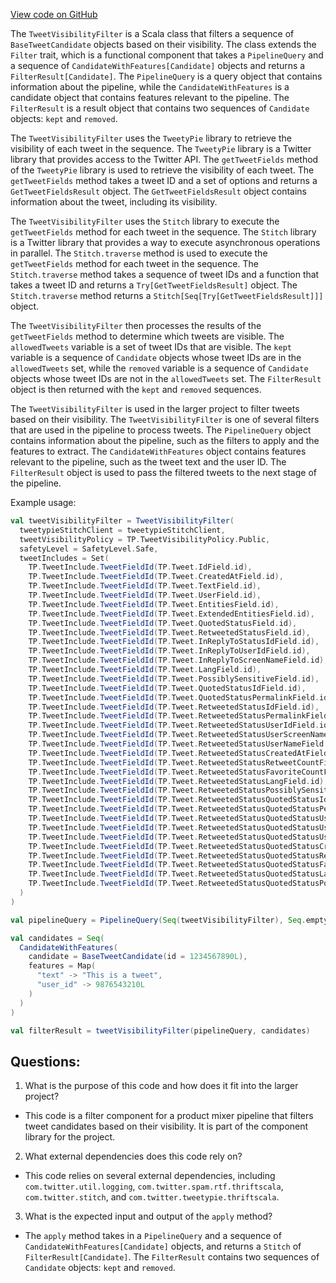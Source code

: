 [View code on GitHub](https://github.com/misbahsy/the-algorithm/product-mixer/component-library/src/main/scala/com/twitter/product_mixer/component_library/filter/TweetVisibilityFilter.scala)

The `TweetVisibilityFilter` is a Scala class that filters a sequence of `BaseTweetCandidate` objects based on their visibility. The class extends the `Filter` trait, which is a functional component that takes a `PipelineQuery` and a sequence of `CandidateWithFeatures[Candidate]` objects and returns a `FilterResult[Candidate]`. The `PipelineQuery` is a query object that contains information about the pipeline, while the `CandidateWithFeatures` is a candidate object that contains features relevant to the pipeline. The `FilterResult` is a result object that contains two sequences of `Candidate` objects: `kept` and `removed`.

The `TweetVisibilityFilter` uses the `TweetyPie` library to retrieve the visibility of each tweet in the sequence. The `TweetyPie` library is a Twitter library that provides access to the Twitter API. The `getTweetFields` method of the `TweetyPie` library is used to retrieve the visibility of each tweet. The `getTweetFields` method takes a tweet ID and a set of options and returns a `GetTweetFieldsResult` object. The `GetTweetFieldsResult` object contains information about the tweet, including its visibility.

The `TweetVisibilityFilter` uses the `Stitch` library to execute the `getTweetFields` method for each tweet in the sequence. The `Stitch` library is a Twitter library that provides a way to execute asynchronous operations in parallel. The `Stitch.traverse` method is used to execute the `getTweetFields` method for each tweet in the sequence. The `Stitch.traverse` method takes a sequence of tweet IDs and a function that takes a tweet ID and returns a `Try[GetTweetFieldsResult]` object. The `Stitch.traverse` method returns a `Stitch[Seq[Try[GetTweetFieldsResult]]]` object.

The `TweetVisibilityFilter` then processes the results of the `getTweetFields` method to determine which tweets are visible. The `allowedTweets` variable is a set of tweet IDs that are visible. The `kept` variable is a sequence of `Candidate` objects whose tweet IDs are in the `allowedTweets` set, while the `removed` variable is a sequence of `Candidate` objects whose tweet IDs are not in the `allowedTweets` set. The `FilterResult` object is then returned with the `kept` and `removed` sequences.

The `TweetVisibilityFilter` is used in the larger project to filter tweets based on their visibility. The `TweetVisibilityFilter` is one of several filters that are used in the pipeline to process tweets. The `PipelineQuery` object contains information about the pipeline, such as the filters to apply and the features to extract. The `CandidateWithFeatures` object contains features relevant to the pipeline, such as the tweet text and the user ID. The `FilterResult` object is used to pass the filtered tweets to the next stage of the pipeline. 

Example usage:

```scala
val tweetVisibilityFilter = TweetVisibilityFilter(
  tweetypieStitchClient = tweetypieStitchClient,
  tweetVisibilityPolicy = TP.TweetVisibilityPolicy.Public,
  safetyLevel = SafetyLevel.Safe,
  tweetIncludes = Set(
    TP.TweetInclude.TweetFieldId(TP.Tweet.IdField.id),
    TP.TweetInclude.TweetFieldId(TP.Tweet.CreatedAtField.id),
    TP.TweetInclude.TweetFieldId(TP.Tweet.TextField.id),
    TP.TweetInclude.TweetFieldId(TP.Tweet.UserField.id),
    TP.TweetInclude.TweetFieldId(TP.Tweet.EntitiesField.id),
    TP.TweetInclude.TweetFieldId(TP.Tweet.ExtendedEntitiesField.id),
    TP.TweetInclude.TweetFieldId(TP.Tweet.QuotedStatusField.id),
    TP.TweetInclude.TweetFieldId(TP.Tweet.RetweetedStatusField.id),
    TP.TweetInclude.TweetFieldId(TP.Tweet.InReplyToStatusIdField.id),
    TP.TweetInclude.TweetFieldId(TP.Tweet.InReplyToUserIdField.id),
    TP.TweetInclude.TweetFieldId(TP.Tweet.InReplyToScreenNameField.id),
    TP.TweetInclude.TweetFieldId(TP.Tweet.LangField.id),
    TP.TweetInclude.TweetFieldId(TP.Tweet.PossiblySensitiveField.id),
    TP.TweetInclude.TweetFieldId(TP.Tweet.QuotedStatusIdField.id),
    TP.TweetInclude.TweetFieldId(TP.Tweet.QuotedStatusPermalinkField.id),
    TP.TweetInclude.TweetFieldId(TP.Tweet.RetweetedStatusIdField.id),
    TP.TweetInclude.TweetFieldId(TP.Tweet.RetweetedStatusPermalinkField.id),
    TP.TweetInclude.TweetFieldId(TP.Tweet.RetweetedStatusUserIdField.id),
    TP.TweetInclude.TweetFieldId(TP.Tweet.RetweetedStatusUserScreenNameField.id),
    TP.TweetInclude.TweetFieldId(TP.Tweet.RetweetedStatusUserNameField.id),
    TP.TweetInclude.TweetFieldId(TP.Tweet.RetweetedStatusCreatedAtField.id),
    TP.TweetInclude.TweetFieldId(TP.Tweet.RetweetedStatusRetweetCountField.id),
    TP.TweetInclude.TweetFieldId(TP.Tweet.RetweetedStatusFavoriteCountField.id),
    TP.TweetInclude.TweetFieldId(TP.Tweet.RetweetedStatusLangField.id),
    TP.TweetInclude.TweetFieldId(TP.Tweet.RetweetedStatusPossiblySensitiveField.id),
    TP.TweetInclude.TweetFieldId(TP.Tweet.RetweetedStatusQuotedStatusIdField.id),
    TP.TweetInclude.TweetFieldId(TP.Tweet.RetweetedStatusQuotedStatusPermalinkField.id),
    TP.TweetInclude.TweetFieldId(TP.Tweet.RetweetedStatusQuotedStatusUserIdField.id),
    TP.TweetInclude.TweetFieldId(TP.Tweet.RetweetedStatusQuotedStatusUserScreenNameField.id),
    TP.TweetInclude.TweetFieldId(TP.Tweet.RetweetedStatusQuotedStatusUserNameField.id),
    TP.TweetInclude.TweetFieldId(TP.Tweet.RetweetedStatusQuotedStatusCreatedAtField.id),
    TP.TweetInclude.TweetFieldId(TP.Tweet.RetweetedStatusQuotedStatusRetweetCountField.id),
    TP.TweetInclude.TweetFieldId(TP.Tweet.RetweetedStatusQuotedStatusFavoriteCountField.id),
    TP.TweetInclude.TweetFieldId(TP.Tweet.RetweetedStatusQuotedStatusLangField.id),
    TP.TweetInclude.TweetFieldId(TP.Tweet.RetweetedStatusQuotedStatusPossiblySensitiveField.id)
  )
)

val pipelineQuery = PipelineQuery(Seq(tweetVisibilityFilter), Seq.empty)

val candidates = Seq(
  CandidateWithFeatures(
    candidate = BaseTweetCandidate(id = 1234567890L),
    features = Map(
      "text" -> "This is a tweet",
      "user_id" -> 9876543210L
    )
  )
)

val filterResult = tweetVisibilityFilter(pipelineQuery, candidates)
```
## Questions: 
 1. What is the purpose of this code and how does it fit into the larger project?
- This code is a filter component for a product mixer pipeline that filters tweet candidates based on their visibility. It is part of the component library for the project.

2. What external dependencies does this code rely on?
- This code relies on several external dependencies, including `com.twitter.util.logging`, `com.twitter.spam.rtf.thriftscala`, `com.twitter.stitch`, and `com.twitter.tweetypie.thriftscala`.

3. What is the expected input and output of the `apply` method?
- The `apply` method takes in a `PipelineQuery` and a sequence of `CandidateWithFeatures[Candidate]` objects, and returns a `Stitch` of `FilterResult[Candidate]`. The `FilterResult` contains two sequences of `Candidate` objects: `kept` and `removed`.